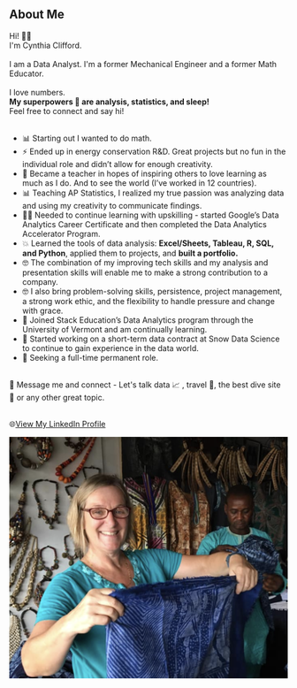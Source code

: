 ## About Me<br>
Hi! 👋🏻 <br>
I'm Cynthia Clifford.<br><br>
I am a Data Analyst. I'm a former Mechanical Engineer and a former Math Educator. <br><br>
I love numbers. <br>
**My superpowers 💪 are analysis, statistics, and sleep!**<br>
Feel free to connect and say hi! <br><br>
- 📊 Starting out I wanted to do math.<br>
- ⚡  Ended up in energy conservation R&D. Great projects but no fun in the individual role and didn’t allow for enough creativity.<br>
- 🧾 Became a teacher in hopes of inspiring others to love learning as much as I do. And to see the world (I’ve worked in 12 countries).<br>
- 📊 Teaching AP Statistics, I realized my true passion was analyzing data and using my creativity to communicate findings.<br>
- 👍🏻 Needed to continue learning with upskilling - started Google’s Data Analytics Career Certificate and then completed the Data Analytics Accelerator Program. <br>
- 💥 Learned the tools of data analysis: **Excel/Sheets, Tableau, R, SQL, and Python**, applied them to projects, and **built a portfolio.** <br>
- 🤓 The combination of my improving tech skills and my analysis and presentation skills will enable me to make a strong contribution to a company. <br>
- 🤓 I also bring problem-solving skills, persistence, project management, a strong work ethic, and the flexibility to handle pressure and change with grace.<br>
- 👑 Joined Stack Education’s Data Analytics program through the University of Vermont and am continually learning.<br>
- 🔎 Started working on a short-term data contract at Snow Data Science to continue to gain experience in the data world.<br>
- 🔎 Seeking a full-time permanent role.<br><br>

💬 Message me and connect - Let's talk data 📈 , travel 🧳, the best dive site 🤿 or any other great topic.<br><br>

🌐<a href="https://www.linkedin.com/in/cynthia-a-clifford/">View My LinkedIn Profile</a> 








<img src="images/me_craftmarket.png?raw=true"/>
